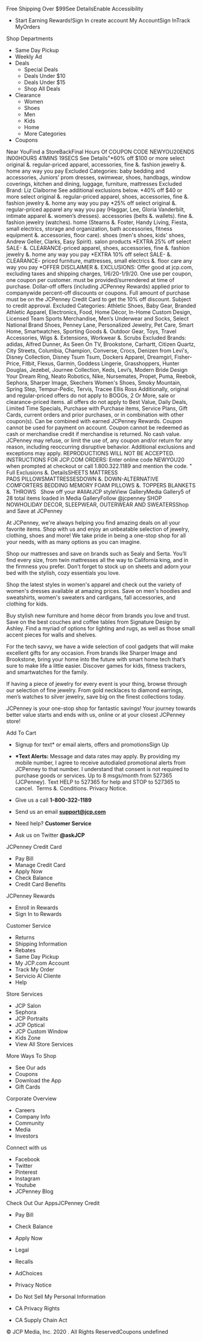 Free Shipping Over $99See DetailsEnable Accessibility

*   Start Earning Rewards!Sign In create account My AccountSign InTrack MyOrders

Shop Departments

*   Same Day Pickup
*   Weekly Ad
*   Deals
    *   Special Deals
    *   Deals Under $10
    *   Deals Under $15
    *   Shop All Deals
*   Clearance
    *   Women
    *   Shoes
    *   Men
    *   Kids
    *   Home
    *   More Categories
*   Coupons

Near YouFind a StoreBackFinal Hours Of COUPON CODE NEWYOU20ENDS IN00HOURS 41MINS 19SECS See Details"\*60% off $100 or more select original &. regular-priced apparel, accessories, fine &. fashion jewelry &. home any way you pay Excluded Categories: baby bedding and accessories, Juniors’ prom dresses, swimwear, shoes, handbags, window coverings, kitchen and dining, luggage, furniture, mattresses Excluded Brand: Liz Claiborne See additional exclusions below. \*40% off $40 or more select original &. regular-priced apparel, shoes, accessories, fine &. fashion jewelry &. home any way you pay \*25% off select original &. regular-priced apparel any way you pay (Haggar, Lee, Gloria Vanderbilt, intimate apparel &. women’s dresses). accessories (belts &. wallets). fine &. fashion jewelry (watches). home (Stearns &. Foster, Handy Living, Fiesta, small electrics, storage and organization, bath accessories, fitness equipment &. accessories, floor care). shoes (men's shoes, kids' shoes, Andrew Geller, Clarks, Easy Spirit). salon products \*EXTRA 25% off select SALE- &. CLEARANCE-priced apparel, shoes, accessories, fine &. fashion jewelry &. home any way you pay \*EXTRA 10% off select SALE- &. CLEARANCE- priced furniture, mattresses, small electrics &. floor care any way you pay \*OFFER DISCLAIMER &. EXCLUSIONS: Offer good at jcp.com, excluding taxes and shipping charges, 1/6/20-1/9/20. One use per coupon, one coupon per customer. must be provided/surrendered at time of purchase. Dollar-off offers (including JCPenney Rewards) applied prior to companywide percent-off discounts or coupons. Full amount of purchase must be on the JCPenney Credit Card to get the 10% off discount. Subject to credit approval. Excluded Categories: Athletic Shoes, Baby Gear, Branded Athletic Apparel, Electronics, Food, Home Décor, In-Home Custom Design, Licensed Team Sports Merchandise, Men’s Underwear and Socks, Select National Brand Shoes, Penney Lane, Personalized Jewelry, Pet Care, Smart Home, Smartwatches, Sporting Goods &. Outdoor Gear, Toys, Travel Accessories, Wigs &. Extensions, Workwear &. Scrubs Excluded Brands: adidas, Alfred Dunner, As Seen On TV, Brookstone, Carhartt, Citizen Quartz, City Streets, Columbia, Champion, Converse, Crocs, Denizen from Levi's, Disney Collection, Disney Tsum Tsum, Dockers Apparel, Dreamgirl, Fisher-Price, Fitbit, Flexus, Garmin, Goddess Lingerie, Grasshoppers, Hunter Douglas, Jezebel, Journee Collection, Keds, Levi’s, Modern Bride Design Your Dream Ring, Neato Robotics, Nike, Nursemates, Propet, Puma, Reebok, Sephora, Sharper Image, Skechers Women's Shoes, Smoky Mountain, Spring Step, Tempur-Pedic, Tervis, Tracee Ellis Ross Additionally, original and regular-priced offers do not apply to BOGOs, 2 Or More, sale or clearance-priced items. all offers do not apply to Best Value, Daily Deals, Limited Time Specials, Purchase with Purchase items, Service Plans, Gift Cards, current orders and prior purchases, or in combination with other coupon(s). Can be combined with earned JCPenney Rewards. Coupon cannot be used for payment on account. Coupon cannot be redeemed as cash or merchandise credit if merchandise is returned. No cash value. JCPenney may refuse, or limit the use of, any coupon and/or return for any reason, including reoccurring disruptive behavior. Additional exclusions and exceptions may apply. REPRODUCTIONS WILL NOT BE ACCEPTED. INSTRUCTIONS FOR JCP.COM ORDERS: Enter online code NEWYOU20 when prompted at checkout or call 1.800.322.1189 and mention the code. " Full Exclusions &. DetailsSHEETS MATTRESS PADS PILLOWSMATTRESSESDOWN &. DOWN-ALTERNATIVE COMFORTERS BEDDING MEMORY FOAM PILLOWS &. TOPPERS BLANKETS &. THROWS   Show off your #AllAtJCP styleView GalleryMedia Gallery5 of 28 total items loaded in Media GalleryFollow @jcpenney SHOP NOWHOLIDAY DECOR, SLEEPWEAR, OUTERWEAR AND SWEATERSShop and Save at JCPenney

At JCPenney, we're always helping you find amazing deals on all your favorite items. Shop with us and enjoy an unbeatable selection of jewelry, clothing, shoes and more! We take pride in being a one-stop shop for all your needs, with as many options as you can imagine.

  

Shop our mattresses and save on brands such as Sealy and Serta. You’ll find every size, from twin mattresses all the way to California king, and in the firmness you prefer. Don’t forget to stock up on sheets and adorn your bed with the stylish, cozy essentials you love.

  

Shop the latest styles in women's apparel and check out the variety of women's dresses available at amazing prices. Save on men's hoodies and sweatshirts, women's sweaters and cardigans, fall accessories, and clothing for kids.

  

Buy stylish new furniture and home décor from brands you love and trust. Save on the best couches and coffee tables from Signature Design by Ashley. Find a myriad of options for lighting and rugs, as well as those small accent pieces for walls and shelves.

  

For the tech savvy, we have a wide selection of cool gadgets that will make excellent gifts for any occasion. From brands like Sharper Image and Brookstone, bring your home into the future with smart home tech that’s sure to make life a little easier. Discover games for kids, fitness trackers, and smartwatches for the family.

  

If having a piece of jewelry for every event is your thing, browse through our selection of fine jewelry. From gold necklaces to diamond earrings, men’s watches to silver jewelry, save big on the finest collections today.

  

JCPenney is your one-stop shop for fantastic savings! Your journey towards better value starts and ends with us, online or at your closest JCPenney store!

  
  
  
  
  
  
Add To Cart

*   Signup for text\* or email alerts, offers and promotionsSign Up
*   **\*Text Alerts:** Message and data rates may apply. By providing my mobile number, I agree to receive autodialed promotional alerts from JCPenney to that number. I understand that consent is not required to purchase goods or services. Up to 8 msgs/month from 527365 (JCPenney). Text HELP to 527365 for help and STOP to 527365 to cancel.  Terms &. Conditions. Privacy Notice.

*   Give us a call **1-800-322-1189**
*   Send us an email **support@jcp.com**
*   Need help? **Customer Service**
*   Ask us on Twitter **@askJCP**

JCPenney Credit Card

*   Pay Bill
*   Manage Credit Card
*   Apply Now
*   Check Balance
*   Credit Card Benefits

JCPenney Rewards

*   Enroll in Rewards
*   Sign In to Rewards

Customer Service

*   Returns
*   Shipping Information
*   Rebates
*   Same Day Pickup
*   My JCP.com Account
*   Track My Order
*   Servicio Al Cliente
*   Help

Store Services

*   JCP Salon
*   Sephora
*   JCP Portraits
*   JCP Optical
*   JCP Custom Window
*   Kids Zone
*   View All Store Services

More Ways To Shop

*   See Our ads
*   Coupons
*   Download the App
*   Gift Cards

Corporate Overview

*   Careers
*   Company Info
*   Community
*   Media
*   Investors

Connect with us

*   Facebook
*   Twitter
*   Pinterest
*   Instagram
*   Youtube
*   JCPenney Blog

Check Out Our AppsJCPenney Credit

*   Pay Bill
*   Check Balance
*   Apply Now

*   Legal
*   Recalls
*   AdChoices

*   Privacy Notice
*   Do Not Sell My Personal Information
*   CA Privacy Rights
*   CA Supply Chain Act

© JCP Media, Inc. 2020 . All Rights ReservedCoupons undefined